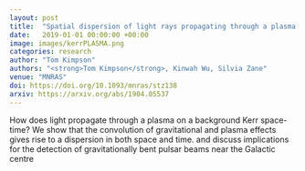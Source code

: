 ```yaml
---
layout: post
title:  "Spatial dispersion of light rays propagating through a plasma in Kerr space-time"
date:   2019-01-01 00:00:00 +00:00
image: images/kerrPLASMA.png
categories: research
author: "Tom Kimpson"
authors: "<strong>Tom Kimpson</strong>, Kinwah Wu, Silvia Zane"
venue: "MNRAS"
doi: https://doi.org/10.1093/mnras/stz138
arxiv: https://arxiv.org/abs/1904.05537
---
```

How does light propagate through a plasma on a background Kerr space-time? We show that the convolution of gravitational and plasma effects gives rise to a dispersion in both space and time. and discuss implications for the detection of gravitationally bent pulsar beams near the Galactic centre
